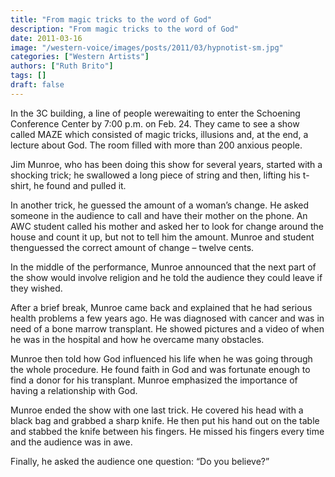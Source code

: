 ```yaml
---
title: "From magic tricks to the word of God"
description: "From magic tricks to the word of God"
date: 2011-03-16
image: "/western-voice/images/posts/2011/03/hypnotist-sm.jpg"
categories: ["Western Artists"]
authors: ["Ruth Brito"]
tags: []
draft: false
---
```

In the 3C building, a line of people werewaiting to enter the Schoening Conference Center by 7:00 p.m. on Feb. 24. They came to see a show called MAZE which consisted of magic tricks, illusions and, at the end, a lecture about God. The room filled with more than 200 anxious people.

Jim Munroe, who has been doing this show for several years, started with a shocking trick; he swallowed a long piece of string and then, lifting his t-shirt, he found and pulled it.

In another trick, he guessed the amount of a woman’s change. He asked someone in the audience to call and have their mother on the phone. An AWC student called his mother and asked her to look for change around the house and count it up, but not to tell him the amount. Munroe and student thenguessed the correct amount of change – twelve cents.

In the middle of the performance, Munroe announced that the next part of the show would involve religion and he told the audience they could leave if they wished.

After a brief break, Munroe came back and explained that he had serious health problems a few years ago. He was diagnosed with cancer and was in need of a bone marrow transplant. He showed pictures and a video of when he was in the hospital and how he overcame many obstacles.

Munroe then told how God influenced his life when he was going through the whole procedure. He found faith in God and was fortunate enough to find a donor for his transplant. Munroe emphasized the importance of having a relationship with God.

Munroe ended the show with one last trick. He covered his head with a black bag and grabbed a sharp knife. He then put his hand out on the table and stabbed the knife between his fingers. He missed his fingers every time and the audience was in awe.

Finally, he asked the audience one question: “Do you believe?”